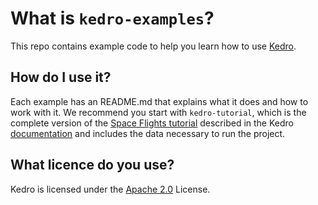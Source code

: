 # What is `kedro-examples`?

This repo contains example code to help you learn how to use [Kedro](https://github.com/quantumblacklabs/kedro).

## How do I use it?

Each example has an README.md that explains what it does and how to work with it. We recommend you start with `kedro-tutorial`, which is the complete version of the [Space Flights tutorial](https://github.com/quantumblacklabs/kedro-examples/tree/master/kedro-tutorial) described in the Kedro [documentation](https://kedro.readthedocs.io) and includes the data necessary to run the project.

## What licence do you use?

Kedro is licensed under the [Apache 2.0](https://github.com/quantumblacklabs/kedro-example/blob/master/LICENSE.md) License.
